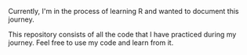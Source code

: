 Currently, I'm in the process of learning R and wanted to document this journey. 

This repository consists of all the code that I have practiced during my journey.
Feel free to use my code and learn from it.
